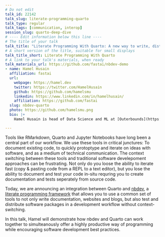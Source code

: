 ```yaml
---
# Do not edit
talk_id: 22142
talk_slug: literate-programming-quarto
talk_type: regular
talk_tags: [communication, interop]
session_slug: quarto-deep-dive
# ---- Edit information below this line ----
# The title of your talk
talk_title: "Literate Programming With Quarto: A new way to write, distribute, test and document your software that will blow your mind."
# A short version of the title, suitable for small displays
talk_title_short: Literate Programming With Quarto
# A link to your talk's materials, when ready
talk_materials_url: https://github.com/fastai/nbdev-demo
- name: Hamel Husain
  affiliation: fastai
  url:
    webpage: https://hamel.dev  
    twitter: https://twitter.com/HamelHusain
    github: https://github.com/hamelsmu
    linkedin: https://www.linkedin.com/in/hamelhusain/
    affiliation: https://github.com/fastai
  slug: nbdev-quarto
  photo: https://github.com/hamelsmu.png
  bio: |+
    Hamel Husain is head of Data Science and ML at [Outerbounds](https://outerbounds.com/). Previous to Outerbounds, Hamel has built ML infrastructure and deployed data products at Airbnb, GitHub, and DataRobot. Hamel is also very active in open source communities and is currently a core contributor of [fastai](https://github.com/fastai), and is involved in projects such as Jupyter, Kubeflow,and Great Expectations with a focus on developing infrastructure and developer tools for data scientists. Prior to his stint in tech companies, Hamel was a consultant for 10 years where he deployed ML and data solutions across various industries. Hamel is also an angel investor and advisor to many ML and Data tooling companies.

---
```


<!-- ABSTRACT ----
Please write abstract below. You may use simple markdown (links, code style, bold, italics)
-->

Tools like RMarkdown, Quarto and Jupyter Notebooks have long been a central part of our workflow.  We use these tools in critical junctures: To document existing code, to quickly protoptype and iterate on ideas with software, and as a medium of technical communication.  The context switching between these tools and traditional software develepoment approaches can be frustrating.  Not only do you loose the ability to iterate fast (copy & pasting code from a REPL to a text editor), but you lose the ability to document and test your code in-situ requring you to create documentation and tests seperately from source code.  

Today, we are announcing an integration between Quarto and [nbdev](https://github.com/fastai/nbdev), a [literate programming framework](https://en.wikipedia.org/wiki/Literate_programming) that allows you to use a common set of tools to not only write documentation, websites and blogs, but also test and distribute software packages in a development workflow without context-switching.

In this talk, Hamel will demonstrate how nbdev and Quarto can work together to simulteanously offer a highly productive way of programming while encouraging software development best practices. 

